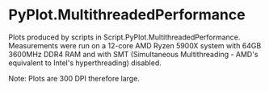 # PyPlot.MultithreadedPerformance

Plots produced by scripts in Script.PyPlot.MultithreadedPerformance.
Measurements were run on a 12-core AMD Ryzen 5900X system with 64GB 3600MHz DDR4 RAM
and with SMT (Simultaneous Multithreading - AMD's equivalent to Intel's hyperthreading) disabled.

Note: Plots are 300 DPI therefore large.
